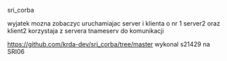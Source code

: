 sri_corba

wyjatek mozna zobaczyc uruchamiajac server i klienta o nr 1 server2 oraz klient2 korzystaja z servera tnameserv do komunikacji

https://github.com/krda-dev/sri_corba/tree/master 
wykonal s21429 na SRI06